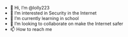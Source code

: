 - 👋 Hi, I’m @lolly223
- 👀 I’m interested in Security in the Internet
- 🌱 I’m currently learning in school
- 💞️ I’m looking to collaborate on make the Internet safer
- 📫 How to reach me 

<!---
lolly223/lolly223 is a ✨ special ✨ repository because its `README.md` (this file) appears on your GitHub profile.
You can click the Preview link to take a look at your changes.
--->

